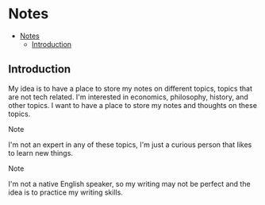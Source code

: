 # Notes

- [Notes](#notes)
  - [Introduction](#introduction)

## Introduction

My idea is to have a place to store my notes on different topics, topics that are not tech related. I'm interested in economics, philosophy, history, and other topics. I want to have a place to store my notes and thoughts on these topics.

> [!NOTE]
> I'm not an expert in any of these topics, I'm just a curious person that likes to learn new things.

> [!NOTE]
> I'm not a native English speaker, so my writing may not be perfect and the idea is to practice my writing skills.
